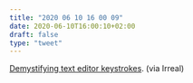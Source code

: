 ```yaml
---
title: "2020 06 10 16 00 09"
date: 2020-06-10T16:00:10+02:00
draft: false
type: "tweet"
---
```

[Demystifying text editor keystrokes](https://uxdesign.cc/demystifying-text-editor-keystrokes-594d5d89e9a6). (via Irreal)
